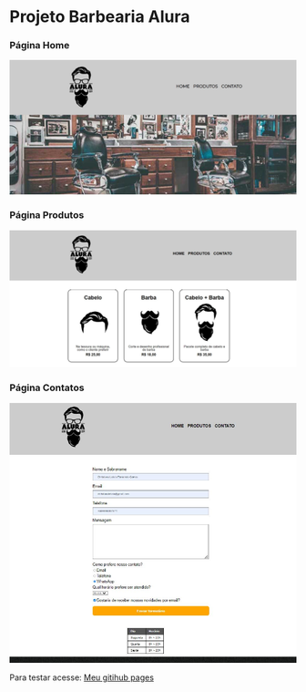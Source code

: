# Projeto Barbearia Alura 


### Página Home

<p align="center" >
     <img src="https://github.com/christianagomes/projeto-barbearia-alura/blob/main/imagens/home.JPG">
</p>

### Página Produtos

<p align="center" >
     <img src="https://github.com/christianagomes/projeto-barbearia-alura/blob/main/imagens/produtos.JPG">
</p>

### Página Contatos

<p align="center" >
     <img src="https://github.com/christianagomes/projeto-barbearia-alura/blob/main/imagens/contato.JPG">
</p>

Para testar acesse: [Meu gitihub pages](https://christianagomes.github.io/projeto-barbearia-alura)
